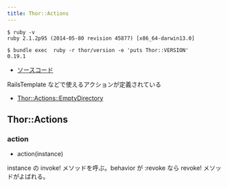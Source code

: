 ```yaml
---
title: Thor::Actions
---
```


```
$ ruby -v
ruby 2.1.2p95 (2014-05-80 revision 45877) [x86_64-darwin13.0]
```

```
$ bundle exec  ruby -r thor/version -e 'puts Thor::VERSION'
0.19.1
```

* [ソースコード](https://github.com/erikhuda/thor/blob/master/lib/thor/actions.rb)

RailsTemplate などで使えるアクションが定義されている

* [Thor::Actions::EmptyDirectory](/thor/actions/empty_directory)

Thor::Actions
---

### action

* action(instance)

instance の invoke! メソッドを呼ぶ。behavior が :revoke なら revoke! メソッドがよばれる。
